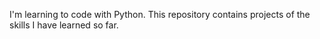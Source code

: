 I'm learning to code with Python. This repository contains projects of the skills I have learned so far.
